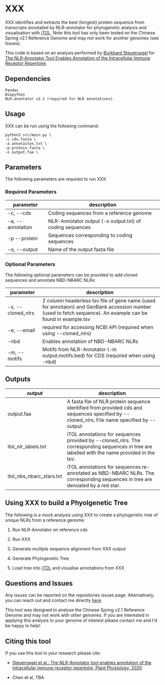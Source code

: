 # XXX

XXX identifies and extracts the best (longest) protein sequence from transcripts annotated by NLR-annotator for phylogenetic analysis and visualisation with [iTOL](https://itol.embl.de/). Note this tool has only been tested on the Chinese Spring v2.1 Reference Genome and may not work for another genomes (see Issues). 

This code is based on an analysis performed by [Burkhard Steuernagel](https://github.com/steuernb/wheat_nlr/blob/master/java/src/PreparePhylogenetics.java) for [The NLR-Annotator Tool Enables Annotation of the Intracellular Immune Receptor Repertoire](https://doi.org/10.1104/pp.19.01273).

## Dependencies

    Pandas
    Biopython
    NLR-annotator v2.1 (required for NLR annotations)

## Usage

XXX can be run using the following command:

    python3 src/main.py \
    -c cds.fasta \
    -a annotaiton.txt \
    -p protein.fasta \
    -o output.faa \

## Parameters

The following parameters are required to run XXX:

### Required Parameters
| parameter | description |
|---|---|
| -c, --cds | Coding sequences from a reference genome |
| -a, --annotation | NLR-Annotator output (-o output.txt) of coding sequences |
| -p --protein | Sequences corresponding to coding sequences |
| -o, --output | Name of the output fasta file |


### Optional Parameters

The following optional parameters can be provided to add cloned sequences and annotate NBD-NBARC NLRs: 

| parameter | description |
|---|---|
| -x, --cloned_nlrs | 2 column headerless tsv file of gene name (used for annotaion) and GenBank accession number (used to fetch sequence). An example can be found in example.tsv |
| -e, --email | required for accessing NCBI API (required when using --cloned_nlrs) |
| -nbd | Enables annotation of NBD-NBARC NLRs |
| -m, --motifs| Motifs from NLR-Annotator (-m output.motifs.bed) for CDS (required when using -nbd) |

## Outputs

| output | description |
|---|---|
| output.faa | A fasta file of NLR protein sequence identified from provided cds and sequences specified by --cloned_nlrs. File name specified by --output |
| itol_nlr_labels.txt | iTOL annotations for sequences provided by --cloned_nlrs. The corresponding sequences in tree are labelled with the name provided in the tsv.|
| itol_nbs_nbarc_stars.txt | iTOL annotations for sequences re-annotated as NBD-NBARC NLRs. The corresponding sequences in tree are denoated by a red star. |

## Using XXX to build a Phyolgenetic Tree

The following is a mock analysis using XXX to create a phylogenetic tree of unique NLRs from a reference genome:

1. Run NLR-Annotator on reference cds

2. Run XXX

3. Generate multiple sequence alignment from XXX output

4. Generate Phylogenetic Tree

5. Load tree into [iTOL]() and visualise annotations from XXX


## Questions and Issues

Any issues can be reported on the repositories issues page. Alternatively, you can reach out and contact me directly [here](mailto:nlr-finder@oliverpowell.com).

This tool was designed to analyse the Chinese Spring v2.1 Reference Genome and may not work with other genomes. If you are interested in applying this analysis to your genome of interest please contact me and I'd be happy to help!

## Citing this tool

If you use this tool in your research please cite:

- [Steuernagel et al.: The NLR-Annotator tool enables annotation of the intracellular immune receptor repertoire, Plant Physiology, 2020](https://www.ncbi.nlm.nih.gov/pubmed/32184345)

- Chen et al, TBA


